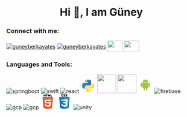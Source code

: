 
<h1 align="center">Hi 👋, I am Güney </h1>

<h3 align="left">Connect with me:</h3>
<p align="left">
<a href="https://twitter.com/guneyberkayates" target="blank"><img align="center" src="https://raw.githubusercontent.com/rahuldkjain/github-profile-readme-generator/master/src/images/icons/Social/twitter.svg" alt="guneyberkayates" height="30" width="40" /></a>
<a href="https://linkedin.com/in/guneyberkayates" target="blank"><img align="center" src="https://raw.githubusercontent.com/rahuldkjain/github-profile-readme-generator/master/src/images/icons/Social/linked-in-alt.svg" alt="guneyberkayates" height="30" width="40" /></a>
<a href="https://www.hackerrank.com/profile/guneyberkayates1" target="blank"><img align="center" src="https://raw.githubusercontent.com/rahuldkjain/github-profile-readme-generator/master/src/images/icons/Social/hackerrank.svg" height="30" width="40" /></a>
<a href="mailto:your.email@example.com" target="_blank">
  <img align="center" src="https://raw.githubusercontent.com/rahuldkjain/github-profile-readme-generator/master/src/images/icons/Social/hackerrank.svg" height="30" width="40" />
</a>

</p>

<h3 align="left">Languages and Tools:</h3>
<p align="left">
<img src="https://www.vectorlogo.zone/logos/springio/springio-icon.svg" alt="springboot" width="50" height="50"/> 
 <img src="https://www.vectorlogo.zone/logos/swift/swift-icon.svg" alt="swift" width="50" height="50"/> 
 <img src="https://raw.githubusercontent.com/rahuldkjain/github-profile-readme-generator/master/src/images/icons/MobileAppDevelopment/reactnative.svg" alt="react" width="40" height="40"/> 
 <img src="https://raw.githubusercontent.com/devicons/devicon/master/icons/python/python-original.svg" alt="python" width="40" height="40"/> 
  <img src="https://www.vectorlogo.zone/logos/mongodb/mongodb-ar21.svg" width="50" height="50" /> 
   <img src="https://www.vectorlogo.zone/logos/mysql/mysql-ar21.svg" width="50" height="50" /> 
<img src="https://raw.githubusercontent.com/devicons/devicon/master/icons/android/android-original-wordmark.svg" alt="android" width="40" height="40" /> 
<img src="https://www.vectorlogo.zone/logos/firebase/firebase-icon.svg" alt="firebase" width="40" height="40" /> 
    <img src="https://www.vectorlogo.zone/logos/amazon_aws/amazon_aws-ar21.svg" alt="gcp" width="50" height="50"/>     
    <img src="https://www.vectorlogo.zone/logos/php/php-ar21.svg" alt="gcp" width="50" height="50"/>     
    <img src="https://raw.githubusercontent.com/devicons/devicon/master/icons/html5/html5-original-wordmark.svg" alt="html5" width="40" height="40"/> 
  <img src="https://raw.githubusercontent.com/devicons/devicon/master/icons/css3/css3-original-wordmark.svg" alt="css3" width="40" height="40"/> 
  <img src="https://www.vectorlogo.zone/logos/unity3d/unity3d-icon.svg" alt="unity" width="40" height="40"/> 
   

</p>




